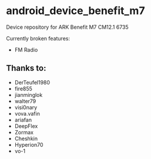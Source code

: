 # android_device_benefit_m7
Device repository for ARK Benefit M7 CM12.1 6735

Currently broken features:
 * FM Radio

## Thanks to:
 * DerTeufel1980
 * fire855
 * jianminglok
 * walter79
 * visi0nary
 * vova.vafin
 * ariafan
 * DeepFlex
 * Zormax
 * Cheshkin
 * Hyperion70
 * vo-1
